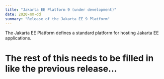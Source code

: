 ```yaml
---
title: "Jakarta EE Platform 9 (under development)"
date: 2020-mm-dd
summary: "Release of the Jakarta EE 9 Platform"
---
```

The Jakarta EE Platform defines a standard platform for hosting Jakarta EE applications.

# The rest of this needs to be filled in like the previous release...
